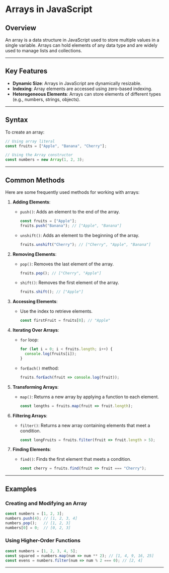 # Arrays in JavaScript

## Overview
An array is a data structure in JavaScript used to store multiple values in a single variable. Arrays can hold elements of any data type and are widely used to manage lists and collections.

---

## Key Features
- **Dynamic Size**: Arrays in JavaScript are dynamically resizable.
- **Indexing**: Array elements are accessed using zero-based indexing.
- **Heterogeneous Elements**: Arrays can store elements of different types (e.g., numbers, strings, objects).

---

## Syntax
To create an array:
```javascript
// Using array literal
const fruits = ["Apple", "Banana", "Cherry"];

// Using the Array constructor
const numbers = new Array(1, 2, 3);
```

---

## Common Methods
Here are some frequently used methods for working with arrays:

1. **Adding Elements**:
   - `push()`: Adds an element to the end of the array.
     ```javascript
     const fruits = ["Apple"];
     fruits.push("Banana"); // ["Apple", "Banana"]
     ```
   - `unshift()`: Adds an element to the beginning of the array.
     ```javascript
     fruits.unshift("Cherry"); // ["Cherry", "Apple", "Banana"]
     ```

2. **Removing Elements**:
   - `pop()`: Removes the last element of the array.
     ```javascript
     fruits.pop(); // ["Cherry", "Apple"]
     ```
   - `shift()`: Removes the first element of the array.
     ```javascript
     fruits.shift(); // ["Apple"]
     ```

3. **Accessing Elements**:
   - Use the index to retrieve elements.
     ```javascript
     const firstFruit = fruits[0]; // "Apple"
     ```

4. **Iterating Over Arrays**:
   - `for` loop:
     ```javascript
     for (let i = 0; i < fruits.length; i++) {
       console.log(fruits[i]);
     }
     ```
   - `forEach()` method:
     ```javascript
     fruits.forEach(fruit => console.log(fruit));
     ```

5. **Transforming Arrays**:
   - `map()`: Returns a new array by applying a function to each element.
     ```javascript
     const lengths = fruits.map(fruit => fruit.length);
     ```

6. **Filtering Arrays**:
   - `filter()`: Returns a new array containing elements that meet a condition.
     ```javascript
     const longFruits = fruits.filter(fruit => fruit.length > 5);
     ```

7. **Finding Elements**:
   - `find()`: Finds the first element that meets a condition.
     ```javascript
     const cherry = fruits.find(fruit => fruit === "Cherry");
     ```

---

## Examples
### Creating and Modifying an Array
```javascript
const numbers = [1, 2, 3];
numbers.push(4); // [1, 2, 3, 4]
numbers.pop();   // [1, 2, 3]
numbers[0] = 0;  // [0, 2, 3]
```

### Using Higher-Order Functions
```javascript
const numbers = [1, 2, 3, 4, 5];
const squared = numbers.map(num => num ** 2); // [1, 4, 9, 16, 25]
const evens = numbers.filter(num => num % 2 === 0); // [2, 4]
```

---

